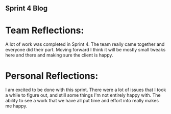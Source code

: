## Sprint 4 Blog

# Team Reflections:
A lot of work was completed in Sprint 4.  The team really came together and
everyone did their part.  Moving forward I think it will be mostly small
tweaks here and there and making sure the client is happy.

# Personal Reflections:
I am excited to be done with this sprint.  There were a lot of issues that
I took a while to figure out, and still some things I'm not entirely
happy with.  The ability to see a work that we have all put time and
effort into really makes me happy.
